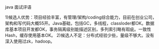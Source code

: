 java 面试评语

1)候选人优势：项目经验丰富，有管理/架构/coding综合能力，目前在创业公司，架构和写代码大概55开。Java基础，包括GC，多线程，classloder都OK。数据库基本项目开发都OK，事务隔离级别能描述区别，多列索引略有瑕疵。一致性Hash，缓存使用基本OK。
2)候选人不足：分布式经验少些，量级不够大。没有深入使用过zk，hadoop。

